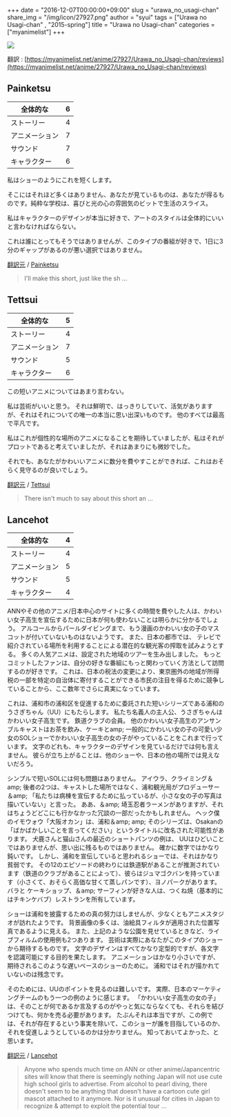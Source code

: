 +++
date = "2016-12-07T00:00:00+09:00"
slug = "urawa_no_usagi-chan"
share_img = "/img/icon/27927.png"
author = "syui"
tags = ["Urawa no Usagi-chan" , "2015-spring"]
title = "Urawa no Usagi-chan"
categories = ["myanimelist"]
+++

![](https://myanimelist.cdn-dena.com/images/anime/11/74293.jpg)


<!--more-->

翻訳 : [https://myanimelist.net/anime/27927/Urawa_no_Usagi-chan/reviews](https://myanimelist.net/anime/27927/Urawa_no_Usagi-chan/reviews)


## Painketsu



全体的な|  6
--- | ---
ストーリー|  4
アニメーション|  7
サウンド|  7
キャラクター|  6

私はショーのようにこれを短くします。

そこにはそれほど多くはありません、あなたが見ているものは、あなたが得るものです。純粋な学校は、喜びと光の心の雰囲気のビットで生活のスライス。

私はキャラクターのデザインが本当に好きで、アートのスタイルは全体的にいいと言わなければならない。

これは誰にとってもそうではありませんが、このタイプの番組が好きで、1日に3分のギャップがあるのが悪い選択ではありません。

[翻訳元](https://myanimelist.net/reviews.php?id=190009) / [Painketsu](https://myanimelist.net/profile/Painketsu/reviews)


> I'll make this short, just like the sh ...

## Tettsui



全体的な|  5
--- | ---
ストーリー|  4
アニメーション|  7
サウンド|  5
キャラクター|  6

この短いアニメについてはあまり言わない。

私は芸術がいいと思う。 それは鮮明で、はっきりしていて、活気がありますが、それはそれについての唯一の本当に思い出深いものです。 他のすべては最高で平凡です。

私はこれが個性的な場所のアニメになることを期待していましたが、私はそれがプロットであると考えていましたが、それはあまりにも微妙でした。

それでも、あなたがかわいいアニメに数分を費やすことができれば、これはおそらく見守るのが良いでしょう。

[翻訳元](https://myanimelist.net/reviews.php?id=191993) / [Tettsui](https://myanimelist.net/profile/Tettsui/reviews)


> There isn't much to say about this short an ...

## Lancehot



全体的な|  4
--- | ---
ストーリー|  4
アニメーション|  5
サウンド|  5
キャラクター|  4

ANNやその他のアニメ/日本中心のサイトに多くの時間を費やした人は、かわいい女子高生を宣伝するために日本が何も使わないことは明らかに分かるでしょう。 アルコールからパールダイビングまで、もう漫画のかわいい女の子のマスコットが付いていないものはないようです。 また、日本の都市では、 テレビで紹介されている場所を利用することによる潜在的な観光客の搾取を試みようとする。 多くの人気アニメは、設定された地域のツアーを生み出しました。 もっとコミットしたファンは、自分の好きな番組にもっと関わっていく方法として訪問するのが好きです。 これは、日本の税法の変更により、東京圏外の地域が所得税の一部を特定の自治体に寄付することができる市民の注目を得るために競争していることから、ここ数年でさらに真実になっています。

これは、浦和市の浦和区を促進するために委託された短いシリーズである浦和のうさぎちゃん（UU）にもたらします。 私たち名義人の主人公、うさぎちゃんはかわいい女子高生です。 鉄道クラブの会員。 他のかわいい女子高生のアンサンブルキャストはお茶を飲み、ケーキとamp; 一般的にかわいい女の子の可愛い少女のSOLショーでかわいい女子高生の女の子がやっていることをこれまで行っています。 文字のどれも、キャラクターのデザインを見ているだけでは何も言えません。 彼らが立ち上がることは、他のショーや、日本の他の場所では見えないだろう。

シンプルで短いSOLには何も問題はありません。 アイウラ、クライミング＆amp; 後者の2つは、キャストした場所ではなく、浦和観光局がプロデューサー＆amp;  「私たちは病棟を宣伝するために払っているが、小さな女の子の写真は描いていない」と言った。 ああ、＆amp; 埼玉忍者ラーメンがありますが、それはちょうどどこにも行かなかった冗談の一部だったかもしれません。 ヘック僕のイモウォウ「大阪オカン」は、浦和＆amp; amp; そのシリーズは、Osakanの「ばかばかしいことを言ってください」というタイトルに改名された可能性があります。 犬鹿さんと猫山さんの最近のショートパンツの例は、  UUはひどいことではありませんが、思い出に残るものではありません。 確かに数字ではかなり鈍いです。 しかし、浦和を宣伝していると思われるショーでは、それはかなり貧弱です。 その12のエピソードの終わりには鉄道駅があることが推測されています（鉄道のクラブがあることによって）、彼らはジュマゴクバンを持っています（小さくて、おそらく高価な甘くて蒸しパンです）、ヨノパークがあります。 バラと ケーキショップ、＆amp; サーフィンが好きな人は、つくね焼（基本的にはチキンケバブ）レストランを所有しています。

ショーは浦和を披露するための真の努力はしませんが、少なくともアニメスタジオが訪れたようです。 背景画像の多くは、油絵具フィルタが適用された位置写真であるように見える。 また、上記のような公園を見せているときなど、ライブフィルムの使用例も2つあります。 芸術は実際にあなたがこのタイプのショーから期待するものです。 文字のデザインはすべてかなり定型的ですが、各文字を認識可能にする目的を果たします。 アニメーションはかなり小さいですが、期待されるこのような遅いペースのショーのために。 浦和ではそれが描かれていないのは残念です。

そのためには、UUのポイントを見るのは難しいです。 実際、日本のマーケティングチームのもう一つの例のように感じます。  「かわいい女子高生の女の子」は、そのことが何であるか言及するのがやっと気にならなくても、それらを結びつけても、何かを売る必要があります。 たぶんそれは本当ですが、この例では、それが存在するという事実を除いて、このショーが誰を目指しているのか、それを促進しようとしているのかは分かりません。 知っておいてよかった、と思います。

[翻訳元](https://myanimelist.net/reviews.php?id=199888) / [Lancehot](https://myanimelist.net/profile/Lancehot/reviews)


> Anyone who spends much time on ANN or other anime/Japancentric sites will know that there is seemingly nothing Japan will not use cute high school girls to advertise. From alcohol to pearl diving, there doesn't seem to be anything that doesn't have a cartoon cute girl mascot attached to it anymore. Nor is it unusual for cities in Japan to recognize &amp; attempt to exploit the potential tour ...
